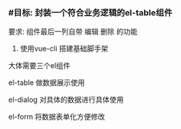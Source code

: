 ### #目标: 封装一个符合业务逻辑的el-table组件

要求:    组件最后一列自带 编辑 删除 的功能

1. 使用vue-cli 搭建基础脚手架





大体需要三个el组件  

el-table 做数据展示使用

el-dialog 对具体的数据进行具体使用

el-form 将数据表单化方便修改

